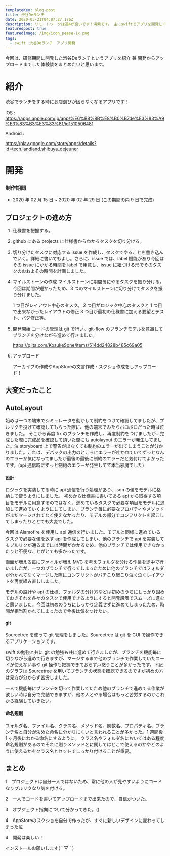 ```yaml
---
templateKey: blog-post
title: 渋谷Deランチ
date: 2020-05-21T04:07:27.176Z
description: リモートワークは週4が良いです！海紫です。　主にswiftでアプリを開発してます。
featuredpost: true
featuredimage: /img/icon_pease-1x.png
tags:
  - swift　渋谷Deランチ　アプリ開発
---
```

今回は、研修期間に開発した渋谷Deランチというアプリを紹介 兼 開発からアップロードまでした体験談をまとめたいと思います。

# 紹介

渋谷でランチをする時にお店選びが困らなくなるアプリです！

iOS :　<https://apps.apple.com/jp/app/%E6%B8%8B%E8%B0%B7de%E3%83%A9%E3%83%B3%E3%83%81/id1510506481>

Android :

<https://play.google.com/store/apps/details?id=tech.landland.shibuya_dejeuner>

# 開発

### 制作期間

* 2020 年 02 月 15 日 ~ 2020 年 02 年 29 日 (この期間の内 9 日で完成)

## プロジェクトの進め方

1. 仕様書を把握する。
2. github にある projects に仕様書からわかるタスクを切り分ける。
3. 切り分けたタスクに対応する issue を作成し、タスクでやることを書き込んでいく。詳細に書いてもよし。さらに、issue では、label 機能があり今回はその issue にかかる時間を label で用意し、issue に紐づける形でそのタスクのおおよその時間を計画しました。
4. マイルストーンの作成  マイルストーンに期間毎にやるタスクを振り分ける。
   今回は期間が短かったため、3 つのマイルストーンに切り分けてタスクを振り分けました。

    1 つ目がレイアウト中心のタスク。  2 つ目がロジック中心のタスクと 1 つ目で出来なかったレイアウトの修正  3 つ目が最初の仕様書に加える要望とテスト、バグ修正等。
5. 開発開始 コードの管理は git で行い。git-flow のブランチモデルを意識してブランチを分けながら進めて行きました。

   https://qiita.com/KosukeSone/items/514dd24828b485c69a05
6. アップロード

   アーカイブの作成やAppStoreの文言作成・スクショ作成をしアップロード！

## 大変だったこと

## AutoLayout

始めは一つの端末でシミュレータを動かして制約をつけて確認してましたが、プルリクを投げて確認してもらった際に、他の端末でみたらボロボロだった時は泣きました。 そこから再度 fix のブランチを作成し、再度制約をつけましたが...完成した際に完成品を確認して頂いた際にも autolayout のエラーが発生してました。泣
storyboard 上で警告が出なくても制約のエラーが出てしまうことが分かりました。これは、デバックの出力のところにエラーが吐かれていてずっとなんのエラーか気になってましたが最後の最後に制約のエラーだと気付けてよかったです。(api 通信時にずっと制約のエラーが発生してて本当邪魔でした)

#### 設計

 ロジックを実装してる時に api 通信を行う処理があり、json の値をモデルに格納して使うようにしました。 初めから仕様書に書いてある api から取得する項目をモデルに用意するのではなく、進めているタスクで必要な項目をモデルに追加して進めていくようにしてしまい、ブランチ毎に必要なプロパティやメソッドがまだマージされてなく使えなかったり、モデルの部分でコンフリクトを起こしてしまったりととても大変でした。

今回は Alamofire を使用し api 通信を行いました。モデルと同様に進めているタスクで必要な値を返す api を作成してしまい、他のブランチで api を実装してもプルリクが通るまでには時間がかかるため、他のブランチでは使用できなかったりと不便なことがとても多かったです。

画面が増える毎にファイルが増え MVC を考えフォルダを分ける作業を途中で行いましたが、一つのブランチで行ってしまったために他のブランチではフォルダが分かれてなくマージした際にコンフリクトがバチこり起こり泣く泣くレイアウトを再度組み直ししました。

モデルの設計や api の仕様、フォルダの分け方などは初めのうちにしっかり固めておきそれを各々のタスクで使用できるようにすると開発段階でスムーズに進むと思いました。今回は初めのうちにしっかり定義せずに進めてしまったため、時間が相当割かれてしまったので今後は気をつけたい。

#### **git**

Sourcetree を使って git 管理をしました。Sourcetree は git を GUI で操作できるアプリケーションです。

swift の勉強と共に git の勉強も共に進めて行きましたが、ブランチを機能毎に切りながら進めて行きますが、マージするまで他のブランチで作業していたコードが使えない事や git 操作も把握できておらず戸惑うことが多かったです。下記のグラフは Sourcetree を用いてブランチの状態を確認できるのですが初めの方は見方が分からず苦労しました。

 一人で機能毎にブランチを切って作業してたため他のブランチで進めてる作業が欲しい時は自分で完結できますが、他の人とやる場合はもっと苦労するのかこれから経験していきたい。

#### 命名規則

フォルダ名、ファイル名、クラス名、メソッド名、関数名、プロパティ名、ブランチ名と自分が決めた命名に分かりにくいと言われることが多かった。1 週間後 1 ヶ月後にわかる命名にするように。 クラス名やフォルダ名においてはある程度命名規則があるのでそれに則りメソッド名に関してはどこで使えるのかやどのように使えるかをクラス名とセットでしっかり付けることが重要。

## まとめ

1　プロジェクトは自分一人ではないため、常に他の人が見やすいようにコードなりプルリクなり気を付ける。

2　一人でコードを書いてアップロードまで出来たので、自信がついた。

3　オブジェクト指向について分かってきた。()

4　AppStoreのスクショを自分で作ったが、すぐに新しいデザインに変わってしまった泣

4　開発は楽しい！

インストールお願いします( ´ ▽ ` )